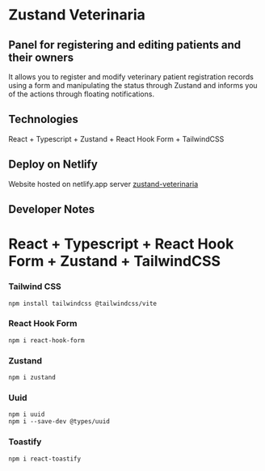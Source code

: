 # Zustand Veterinaria 
## Panel for registering and editing patients and their owners
It allows you to register and modify veterinary patient registration records using a form and manipulating the status through Zustand and informs you of the actions through floating notifications.
## Technologies
React + Typescript + Zustand + React Hook Form + TailwindCSS
## Deploy on Netlify
Website hosted on netlify.app server
[zustand-veterinaria](https://zustand-veterinaria.netlify.app/)
## Developer Notes
# React + Typescript + React Hook Form + Zustand + TailwindCSS
### Tailwind CSS
```
npm install tailwindcss @tailwindcss/vite
```
### React Hook Form
```
npm i react-hook-form
```
### Zustand
```
npm i zustand
```
### Uuid
```
npm i uuid
npm i --save-dev @types/uuid
```
### Toastify
```
npm i react-toastify
```
